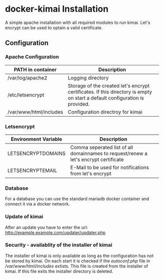 # docker-kimai Installation

A simple apache installation with all required modules to run kimai. Let's encrypt can be used to optain a valid certificate. 
  
## Configuration
 
### Apache Configuration
 | PATH in container | Description |
 | ---------------------- | ----------- |
 | /var/log/apache2 | Logging directory |
 | /etc/letsencrypt | Storage of the created let's encrypt certificates. If this directory is empty on start a default configuration is provided.|
 | /var/www/html/includes | Configuration directroy for kimai |
 
### Letsencrypt
 | Environment Variable | Description |
 | ---------------------- | ----------- |
 | LETSENCRYPTDOMAINS | Comma seperated list of all domainnames to request/renew a let's encrypt certificate |
 | LETSENCRYPTEMAIL | E-Mail to be used for notifications from let's encrypt |

### Database
For a database you can use the standard mariadb docker container and connect it via a docker network.

### Update of kimai
After an update you have to enter the url:
http://example.example.com/updater/updater.php

### Security - availablity of the installer of kimai
The installer of kimai is only available as long as the configuration has not be stored by kimai. On each start it is checked if the _autoconf.php_ file in _/var/www/html/includes_ extists. This file is created from the installer of kimai. If this file exits the installer directory is deleted.
